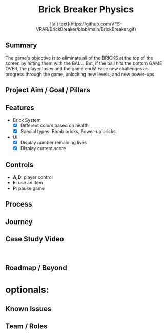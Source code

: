 <h1 align="center">Brick Breaker Physics</h1>

<p align="center">![alt text](https://github.com/VFS-VRAR/BrickBreaker/blob/main/BrickBreaker.gif)</p>

## Summary
The game's objective is to eliminate all of the BRICKS at the top of the screen by hitting them with the BALL. But, if the ball hits the bottom GAME OVER, the player loses and the game ends! Face new challenges as progress through the game, unlocking new levels, and new power-ups.

## Project Aim / Goal / Pillars
## Features
* Brick System
    - [x] Different colors based on health
    - [x] Special types: Bomb bricks, Power-up bricks
          
* UI
    - [x] Display number remaining lives
    - [x] Display current score
          
## Controls
* **A,D**: player control
* **E**: use an Item
* **P**: pause game

## Process
## Journey
## Case Study Video
[![]()](https://www.youtube.com/watch?v=G7rzMntNpz4 "Click to play on Youtube.com")
## Roadmap / Beyond
# optionals:
## Known Issues
## Team / Roles
